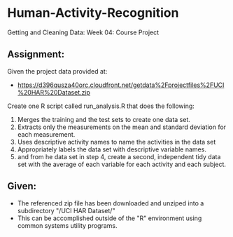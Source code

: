 # Human-Activity-Recognition
Getting and Cleaning Data: Week 04: Course Project

## Assignment: 
Given the project data provided at: 
  * https://d396qusza40orc.cloudfront.net/getdata%2Fprojectfiles%2FUCI%20HAR%20Dataset.zip 

Create one R script called run_analysis.R that does the following:

 1) Merges the training and the test sets to create one data set.
 2) Extracts only the measurements on the mean and standard deviation for each measurement.
 3) Uses descriptive activity names to name the activities in the data set
 4) Appropriately labels the data set with descriptive variable names. 
 5) and from he data set in step 4, create a second, independent tidy data set with the average of each variable for each activity and each subject.
 
## Given: 
 * The referenced zip file has been downloaded and unziped into a subdirectory "/UCI HAR Dataset/"
 * This can be accomplished outside of the "R" environment using common systems utility programs.

